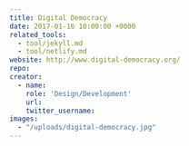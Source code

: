 ```yaml
---
title: Digital Democracy
date: 2017-01-16 10:00:00 +0000
related_tools:
  - tool/jekyll.md
  - tool/netlify.md
website: http://www.digital-democracy.org/
repo:
creator:
  - name:
    role: 'Design/Development'
    url:
    twitter_username:
images:
  - "/uploads/digital-democracy.jpg"
---
```

